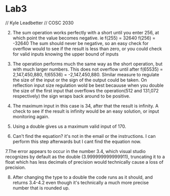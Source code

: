 # Lab3
// Kyle Leadbetter
// COSC 2030

2. The sum operation works perfectly with a short until you enter 256, at which point the value becomes negative. ie 
f(255) = 32640 f(256) = -32640 The sum should never be negative, so an easy check for overflow would to see if the result is less than zero, or you could check for valid inputs knowing the upper bound of inputs

3. The operation performs much the same way as the short operation, but with much larger numbers. This does not overflow until after f(65535) = 2,147,450,880, f(65536) = -2,147,450,880. SImilar measure to regulate the size of the input or the sign of the output could be taken. On reflection input size regulation wold be best becauuse when you double the size of the first input that overflows the operation(512 and 131,072 respectively) the sign wraps back around to be positive.

4. The maximum input in this case is 34, after that the result is infinity. A check to see if the result is infinity would be an easy solution, or input monitoring again.

5. Using a double gives us a maximum valid input of 170.

6. Can't find the equation? it's not in the email or the instructions. I can perform this step afterwards but I cant find the equation now.

7.The error appears to occur in the number 3.4, which visual studio recognizes by default as the double (3.999999999999911), truncating it to a float which has less decimals of precision would technically cause a loss of precision.

8. After changing the type to a double the code runs as it should, and returns 3.4-4.2 even though it's technically a much more precise number that is rounded up.
